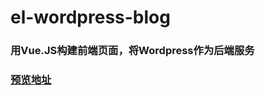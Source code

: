 # el-wordpress-blog
### 用Vue.JS构建前端页面，将Wordpress作为后端服务
### [预览地址](https://gojam11.github.io/el-wordpress-blog/dist)

